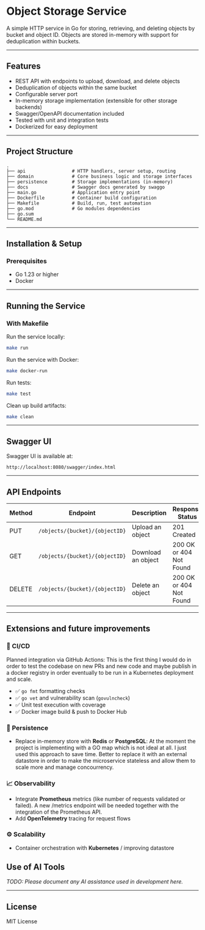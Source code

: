 # Object Storage Service

A simple HTTP service in Go for storing, retrieving, and deleting objects by bucket and object ID. Objects are stored in-memory with support for deduplication within buckets.

---

## Features

- REST API with endpoints to upload, download, and delete objects
- Deduplication of objects within the same bucket
- Configurable server port
- In-memory storage implementation (extensible for other storage backends)
- Swagger/OpenAPI documentation included
- Tested with unit and integration tests
- Dockerized for easy deployment

---

## Project Structure

```
.
├── api                 # HTTP handlers, server setup, routing
├── domain              # Core business logic and storage interfaces
├── persistence         # Storage implementations (in-memory)
├── docs                # Swagger docs generated by swaggo
├── main.go             # Application entry point
├── Dockerfile          # Container build configuration
├── Makefile            # Build, run, test automation
├── go.mod              # Go modules dependencies
├── go.sum
└── README.md
```

---

## Installation & Setup

### Prerequisites

- Go 1.23 or higher
- Docker

---

## Running the Service

### With Makefile

Run the service locally:

```bash
make run
```

Run the service with Docker:

```bash
make docker-run
```

Run tests:

```bash
make test
```

Clean up build artifacts:

```bash
make clean
```

---

## Swagger UI

Swagger UI is available at:

```
http://localhost:8080/swagger/index.html
```

---

## API Endpoints

| Method | Endpoint                    | Description                  | Response Status         |
|--------|-----------------------------|------------------------------|------------------------|
| PUT    | `/objects/{bucket}/{objectID}` | Upload an object             | 201 Created            |
| GET    | `/objects/{bucket}/{objectID}` | Download an object           | 200 OK or 404 Not Found |
| DELETE | `/objects/{bucket}/{objectID}` | Delete an object             | 200 OK or 404 Not Found |

---

## Extensions and future improvements

### 🔄 CI/CD

Planned integration via GitHub Actions: This is the first thing I would do in order to test the codebase on new PRs and new code and maybe publish in a docker registry in order eventually to be run in a Kubernetes deployment and scale.
- ✅ `go fmt` formatting checks
- ✅ `go vet` and vulnerability scan (`govulncheck`)
- ✅ Unit test execution with coverage
- ✅ Docker image build & push to Docker Hub

### 💾 Persistence

- Replace in-memory store with **Redis** or **PostgreSQL**: At the moment the project is implementing with a GO map which is not ideal at all. I just used this approach to save time. Better to replace it with an external datastore in order to make the microservice stateless and allow them to scale more and manage concourrency.

### 📈 Observability

- Integrate **Prometheus** metrics (like number of requests validated or failed). A new /metrics endpoint will be needed together with the integration of the Prometheus API.
- Add **OpenTelemetry** tracing for request flows

### ⚙️ Scalability

- Container orchestration with **Kubernetes** / improving datastore

## Use of AI Tools

_TODO: Please document any AI assistance used in development here._

---

## License

MIT License
